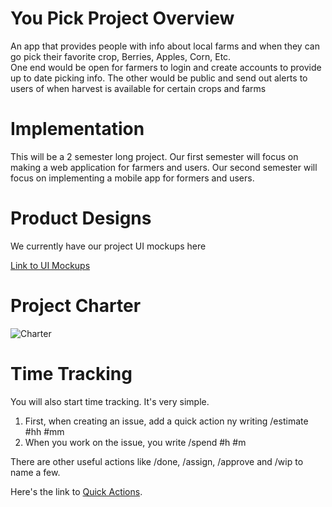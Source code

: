 # You Pick Project Overview
An app that provides people with info about local farms and when they can go pick their favorite crop, Berries, Apples, Corn, Etc.  
One end would be open for farmers to login and create accounts to provide up to date picking info. 
The other would be public and send out alerts to users of when harvest is available for certain crops and farms

# Implementation
This will be a 2 semester long project. 
Our first semester will focus on making a web application for farmers and users.
Our second semester will focus on implementing a mobile app for formers and users.

# Product Designs
We currently have our project UI mockups here

[Link to UI Mockups](https://gitlab.csi.miamioh.edu/2020-21-cse-sr-design/You_Pick/you-pick-project/-/wikis/Product%20Documentation/Product%20Designs)


# Project Charter

![Charter](<../raw/master/Images/Charter.PNG>) 


# Time Tracking

You will also start time tracking.  It's very simple.
1. First, when creating an issue, add a quick action ny writing /estimate #hh #mm
2. When you work on the issue, you write /spend #h #m

There are other useful actions like /done, /assign, /approve and /wip to name a few.

Here's the link to [Quick Actions](https://docs.gitlab.com/ee/user/project/quick_actions.html).  